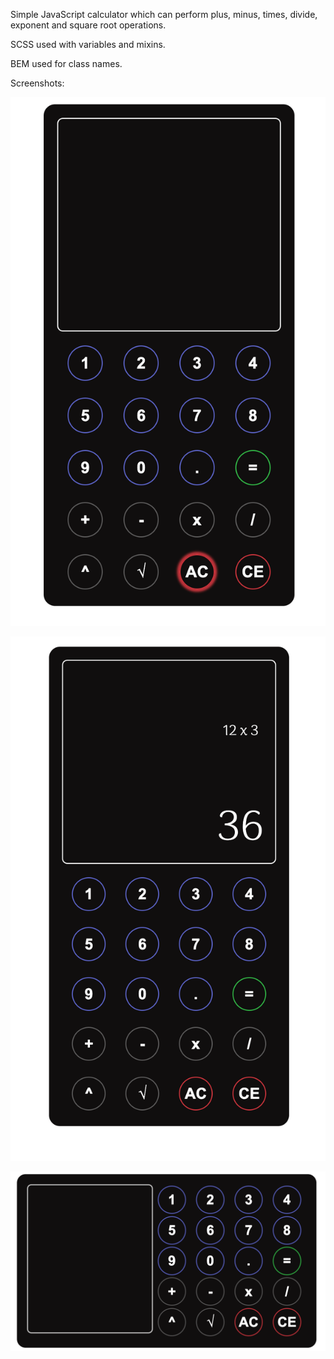 Simple JavaScript calculator which can perform plus, minus, times, divide, exponent and square root operations.

SCSS used with variables and mixins.

BEM used for class names.

Screenshots:

![Screenshot1](./assets/calculator-screenshot-1.png)

![Screenshot2](./assets/calculator-screenshot-2.png)

![Screenshot3](./assets/calculator-screenshot-3.png)
